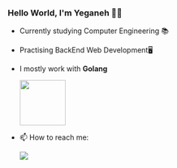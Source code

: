 ### Hello World, I'm Yeganeh 👋😁
- Currently studying Computer Engineering 📚

- Practising BackEnd Web Development🖥️
 
- I mostly work with **Golang** 

  <a href="https://golang.org/" rel="nofollow">
    <img src="https://raw.githubusercontent.com/itsksaurabh/itsksaurabh/master/assets/golang.gif" style="max-width:100%;" height="90">
</a>

-  📫 How to reach me:

    <a href="https://www.linkedin.com/in/yeganeh-nemati-6b3a921ab/?originalSubdomain=ir">
     <img src="https://img.shields.io/badge/LinkedIn-0077B5?style=for-the-badge&logo=linkedin&logoColor=white">
</a>
  
  
